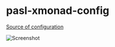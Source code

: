 # pasl-xmonad-config

[Source of configuration](https://www.linux.org.ru/gallery/screenshots/11943044)

![Screenshot](https://napp.it/i/40e9d9.png "Screenshot")
